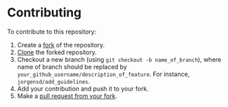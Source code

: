 # Contributing

To contribute to this repository:
1. Create a [fork](https://docs.github.com/en/get-started/quickstart/fork-a-repo) of the repository.
2. [Clone](https://docs.github.com/en/get-started/quickstart/fork-a-repo#cloning-your-forked-repository) the forked repository.
3. Checkout a new branch (using `git checkout -b name_of_branch`), where name of branch should be replaced by `your_github_username/description_of_feature`. For instance, `jorgensd/add_guidelines`.
4. Add your contribution and push it to your fork.
5. Make a [pull request from your fork](https://docs.github.com/en/pull-requests/collaborating-with-pull-requests/proposing-changes-to-your-work-with-pull-requests/creating-a-pull-request-from-a-fork).
